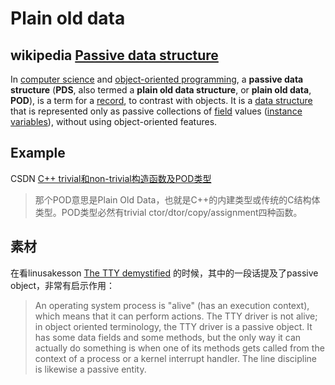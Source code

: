 # Plain old data



## wikipedia [Passive data structure](https://en.wikipedia.org/wiki/Passive_data_structure) 

In [computer science](https://en.wikipedia.org/wiki/Computer_science) and [object-oriented programming](https://en.wikipedia.org/wiki/Object-oriented_programming), a **passive data structure** (**PDS**, also termed a **plain old data structure**, or **plain old data**, **POD**), is a term for a [record](https://en.wikipedia.org/wiki/Record_(computer_science)), to contrast with objects. It is a [data structure](https://en.wikipedia.org/wiki/Data_structure) that is represented only as passive collections of [field](https://en.wikipedia.org/wiki/Field_(computer_science)) values ([instance variables](https://en.wikipedia.org/wiki/Instance_variable)), without using object-oriented features.

## Example

CSDN [C++ trivial和non-trivial构造函数及POD类型](https://blog.csdn.net/a627088424/article/details/48595525)

> 那个POD意思是Plain Old Data，也就是C++的内建类型或传统的C结构体类型。POD类型必然有trivial ctor/dtor/copy/assignment四种函数。

## 素材

在看linusakesson [The TTY demystified](http://www.linusakesson.net/programming/tty/index.php) 的时候，其中的一段话提及了passive object，非常有启示作用：

>An operating system process is "alive" (has an execution context), which means that it can perform actions. The TTY driver is not alive; in object oriented terminology, the TTY driver is a passive object. It has some data fields and some methods, but the only way it can actually do something is when one of its methods gets called from the context of a process or a kernel interrupt handler. The line discipline is likewise a passive entity.

